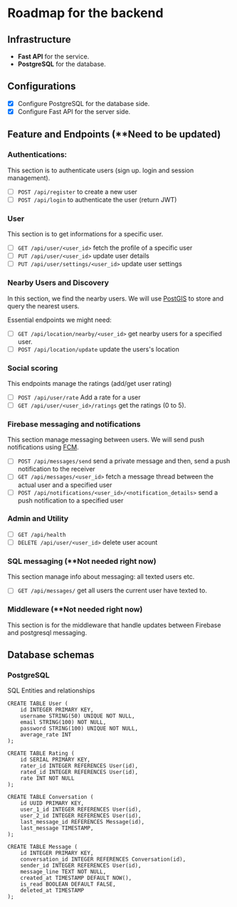 # Roadmap for the backend
## Infrastructure
- **Fast API** for the service.
- **PostgreSQL** for the database.

## Configurations
- [X] Configure PostgreSQL for the database side.
- [X] Configure Fast API for the server side.

## Feature and Endpoints (**Need to be updated)
### Authentications:
This section is to authenticate users (sign up. login and session management).
- [ ] `POST /api/register` to create a new user
- [ ] `POST /api/login` to authenticate the user (return JWT)

### User
This section is to get informations for a specific user.
- [ ] `GET /api/user/<user_id>` fetch the profile of a specific user
- [ ] `PUT /api/user/<user_id>` update user details
- [ ] `PUT /api/user/settings/<user_id>` update user settings

### Nearby Users and Discovery
In this section, we find the nearby users. We will use [PostGIS](https://postgis.net/) to store and query the nearest users.

Essential endpoints we might need:
- [ ] `GET /api/location/nearby/<user_id>` get nearby users for a specified user.
- [ ] `POST /api/location/update` update the users's location

### Social scoring
This endpoints manage the ratings (add/get user rating)
- [ ] `POST /api/user/rate` Add a rate for a user
- [ ] `GET /api/user/<user_id>/ratings` get the ratings (0 to 5).

### Firebase messaging and notifications
This section manage messaging between users. We will send push notifications using [FCM](https://firebase.google.com/docs/cloud-messaging).
- [ ] `POST /api/messages/send` send a private message and then, send a push notification to the receiver
- [ ] `GET /api/messages/<user_id>` fetch a message thread between the actual user and a specified user
- [ ] `POST /api/notifications/<user_id>/<notification_details>` send a push notification to a specified user

### Admin and Utility
- [ ] `GET /api/health`
- [ ] `DELETE /api/user/<user_id>` delete user acount

### SQL messaging (**Not needed right now)
This section manage info about messaging: all texted users etc.
- [ ] `GET /api/messages/` get all users the current user have texted to.

### Middleware (**Not needed right now)
This section is for the middleware that handle updates between Firebase and postgresql messaging.

## Database schemas
### PostgreSQL
SQL Entities and relationships
```
CREATE TABLE User (
    id INTEGER PRIMARY KEY,
    username STRING(50) UNIQUE NOT NULL,
    email STRING(100) NOT NULL,
    password STRING(100) UNIQUE NOT NULL,
    average_rate INT
);

CREATE TABLE Rating (
    id SERIAL PRIMARY KEY,
    rater_id INTEGER REFERENCES User(id),
    rated_id INTEGER REFERENCES User(id),
    rate INT NOT NULL
);

CREATE TABLE Conversation (
    id UUID PRIMARY KEY,
    user_1_id INTEGER REFERENCES User(id),
    user_2_id INTEGER REFERENCES User(id),
    last_message_id REFERENCES Message(id),
    last_message TIMESTAMP,
);

CREATE TABLE Message (
    id INTEGER PRIMARY KEY,
    conversation_id INTEGER REFERENCES Conversation(id),
    sender_id INTEGER REFERENCES User(id),
    message_line TEXT NOT NULL,
    created_at TIMESTAMP DEFAULT NOW(),
    is_read BOOLEAN DEFAULT FALSE,
    deleted_at TIMESTAMP
);

```
